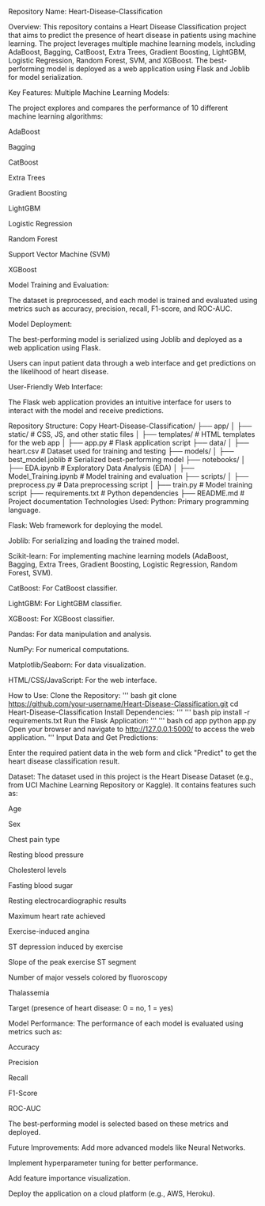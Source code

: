 Repository Name: Heart-Disease-Classification

Overview:
This repository contains a Heart Disease Classification project that aims to predict the presence of heart disease in patients using machine learning. The project leverages multiple machine learning models, including AdaBoost, Bagging, CatBoost, Extra Trees, Gradient Boosting, LightGBM, Logistic Regression, Random Forest, SVM, and XGBoost. The best-performing model is deployed as a web application using Flask and Joblib for model serialization.

Key Features:
Multiple Machine Learning Models:

The project explores and compares the performance of 10 different machine learning algorithms:

AdaBoost

Bagging

CatBoost

Extra Trees

Gradient Boosting

LightGBM

Logistic Regression

Random Forest

Support Vector Machine (SVM)

XGBoost

Model Training and Evaluation:

The dataset is preprocessed, and each model is trained and evaluated using metrics such as accuracy, precision, recall, F1-score, and ROC-AUC.

Model Deployment:

The best-performing model is serialized using Joblib and deployed as a web application using Flask.

Users can input patient data through a web interface and get predictions on the likelihood of heart disease.

User-Friendly Web Interface:

The Flask web application provides an intuitive interface for users to interact with the model and receive predictions.

Repository Structure:
Copy
Heart-Disease-Classification/
├── app/
│   ├── static/              # CSS, JS, and other static files
│   ├── templates/           # HTML templates for the web app
│   ├── app.py               # Flask application script
├── data/
│   ├── heart.csv            # Dataset used for training and testing
├── models/
│   ├── best_model.joblib    # Serialized best-performing model
├── notebooks/
│   ├── EDA.ipynb            # Exploratory Data Analysis (EDA)
│   ├── Model_Training.ipynb # Model training and evaluation
├── scripts/
│   ├── preprocess.py        # Data preprocessing script
│   ├── train.py             # Model training script
├── requirements.txt         # Python dependencies
├── README.md                # Project documentation
Technologies Used:
Python: Primary programming language.

Flask: Web framework for deploying the model.

Joblib: For serializing and loading the trained model.

Scikit-learn: For implementing machine learning models (AdaBoost, Bagging, Extra Trees, Gradient Boosting, Logistic Regression, Random Forest, SVM).

CatBoost: For CatBoost classifier.

LightGBM: For LightGBM classifier.

XGBoost: For XGBoost classifier.

Pandas: For data manipulation and analysis.

NumPy: For numerical computations.

Matplotlib/Seaborn: For data visualization.

HTML/CSS/JavaScript: For the web interface.

How to Use:
Clone the Repository:
'''
bash
git clone https://github.com/your-username/Heart-Disease-Classification.git
cd Heart-Disease-Classification
Install Dependencies:
'''
'''
bash
pip install -r requirements.txt
Run the Flask Application:
'''
'''
bash
cd app
python app.py
Open your browser and navigate to http://127.0.0.1:5000/ to access the web application.
'''
Input Data and Get Predictions:

Enter the required patient data in the web form and click "Predict" to get the heart disease classification result.

Dataset:
The dataset used in this project is the Heart Disease Dataset (e.g., from UCI Machine Learning Repository or Kaggle). It contains features such as:

Age

Sex

Chest pain type

Resting blood pressure

Cholesterol levels

Fasting blood sugar

Resting electrocardiographic results

Maximum heart rate achieved

Exercise-induced angina

ST depression induced by exercise

Slope of the peak exercise ST segment

Number of major vessels colored by fluoroscopy

Thalassemia

Target (presence of heart disease: 0 = no, 1 = yes)

Model Performance:
The performance of each model is evaluated using metrics such as:

Accuracy

Precision

Recall

F1-Score

ROC-AUC

The best-performing model is selected based on these metrics and deployed.

Future Improvements:
Add more advanced models like Neural Networks.

Implement hyperparameter tuning for better performance.

Add feature importance visualization.

Deploy the application on a cloud platform (e.g., AWS, Heroku).

